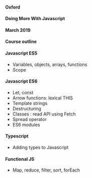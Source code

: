 #### Oxford
#### Doing More With Javascript 
#### March 2019
#### Course outline

#### Javascript ES5
- Variables, objects, arrays, functions
- Scope

#### Javascript ES6 
- Let, const
- Arrow functions: lexical THIS
- Template strings 
- Destructuring 
- Classes : read API using Fetch
- Spread operator
- ES6 modules

#### Typescript
- Adding types to Javascript

#### Functional JS
- Map, reduce, filter, sort, forEach
